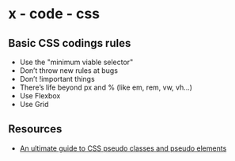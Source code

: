 # x - code - css

## Basic CSS codings rules

-   Use the "minimum viable selector"
-   Don’t throw new rules at bugs
-   Don’t !important things
-   There’s life beyond px and % (like em, rem, vw, vh...)
-   Use Flexbox
-   Use Grid

## Resources

-   [An ultimate guide to CSS pseudo classes and pseudo elements](https://www.smashingmagazine.com/2016/05/an-ultimate-guide-to-css-pseudo-classes-and-pseudo-elements/)
